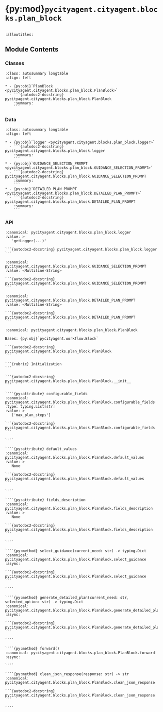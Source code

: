 # {py:mod}`pycityagent.cityagent.blocks.plan_block`

```{py:module} pycityagent.cityagent.blocks.plan_block
```

```{autodoc2-docstring} pycityagent.cityagent.blocks.plan_block
:allowtitles:
```

## Module Contents

### Classes

````{list-table}
:class: autosummary longtable
:align: left

* - {py:obj}`PlanBlock <pycityagent.cityagent.blocks.plan_block.PlanBlock>`
  - ```{autodoc2-docstring} pycityagent.cityagent.blocks.plan_block.PlanBlock
    :summary:
    ```
````

### Data

````{list-table}
:class: autosummary longtable
:align: left

* - {py:obj}`logger <pycityagent.cityagent.blocks.plan_block.logger>`
  - ```{autodoc2-docstring} pycityagent.cityagent.blocks.plan_block.logger
    :summary:
    ```
* - {py:obj}`GUIDANCE_SELECTION_PROMPT <pycityagent.cityagent.blocks.plan_block.GUIDANCE_SELECTION_PROMPT>`
  - ```{autodoc2-docstring} pycityagent.cityagent.blocks.plan_block.GUIDANCE_SELECTION_PROMPT
    :summary:
    ```
* - {py:obj}`DETAILED_PLAN_PROMPT <pycityagent.cityagent.blocks.plan_block.DETAILED_PLAN_PROMPT>`
  - ```{autodoc2-docstring} pycityagent.cityagent.blocks.plan_block.DETAILED_PLAN_PROMPT
    :summary:
    ```
````

### API

````{py:data} logger
:canonical: pycityagent.cityagent.blocks.plan_block.logger
:value: >
   'getLogger(...)'

```{autodoc2-docstring} pycityagent.cityagent.blocks.plan_block.logger
```

````

````{py:data} GUIDANCE_SELECTION_PROMPT
:canonical: pycityagent.cityagent.blocks.plan_block.GUIDANCE_SELECTION_PROMPT
:value: <Multiline-String>

```{autodoc2-docstring} pycityagent.cityagent.blocks.plan_block.GUIDANCE_SELECTION_PROMPT
```

````

````{py:data} DETAILED_PLAN_PROMPT
:canonical: pycityagent.cityagent.blocks.plan_block.DETAILED_PLAN_PROMPT
:value: <Multiline-String>

```{autodoc2-docstring} pycityagent.cityagent.blocks.plan_block.DETAILED_PLAN_PROMPT
```

````

`````{py:class} PlanBlock(llm: pycityagent.llm.LLM, memory: pycityagent.memory.Memory, simulator: pycityagent.environment.simulator.Simulator)
:canonical: pycityagent.cityagent.blocks.plan_block.PlanBlock

Bases: {py:obj}`pycityagent.workflow.Block`

```{autodoc2-docstring} pycityagent.cityagent.blocks.plan_block.PlanBlock
```

```{rubric} Initialization
```

```{autodoc2-docstring} pycityagent.cityagent.blocks.plan_block.PlanBlock.__init__
```

````{py:attribute} configurable_fields
:canonical: pycityagent.cityagent.blocks.plan_block.PlanBlock.configurable_fields
:type: typing.List[str]
:value: >
   ['max_plan_steps']

```{autodoc2-docstring} pycityagent.cityagent.blocks.plan_block.PlanBlock.configurable_fields
```

````

````{py:attribute} default_values
:canonical: pycityagent.cityagent.blocks.plan_block.PlanBlock.default_values
:value: >
   None

```{autodoc2-docstring} pycityagent.cityagent.blocks.plan_block.PlanBlock.default_values
```

````

````{py:attribute} fields_description
:canonical: pycityagent.cityagent.blocks.plan_block.PlanBlock.fields_description
:value: >
   None

```{autodoc2-docstring} pycityagent.cityagent.blocks.plan_block.PlanBlock.fields_description
```

````

````{py:method} select_guidance(current_need: str) -> typing.Dict
:canonical: pycityagent.cityagent.blocks.plan_block.PlanBlock.select_guidance
:async:

```{autodoc2-docstring} pycityagent.cityagent.blocks.plan_block.PlanBlock.select_guidance
```

````

````{py:method} generate_detailed_plan(current_need: str, selected_option: str) -> typing.Dict
:canonical: pycityagent.cityagent.blocks.plan_block.PlanBlock.generate_detailed_plan
:async:

```{autodoc2-docstring} pycityagent.cityagent.blocks.plan_block.PlanBlock.generate_detailed_plan
```

````

````{py:method} forward()
:canonical: pycityagent.cityagent.blocks.plan_block.PlanBlock.forward
:async:

````

````{py:method} clean_json_response(response: str) -> str
:canonical: pycityagent.cityagent.blocks.plan_block.PlanBlock.clean_json_response

```{autodoc2-docstring} pycityagent.cityagent.blocks.plan_block.PlanBlock.clean_json_response
```

````

`````
